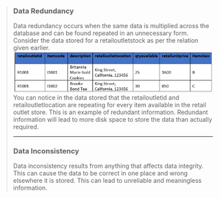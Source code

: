 >### __Data Redundancy__
> Data redundancy occurs when the same data is multiplied across the database and can be found repeated in an unnecessary form. Consider the data stored for a retailoutletstock as per the relation given earlier.
>![!](/assets/img/FCaseStudy.PNG)
>You can notice in the data stored that the retailoutletid and retailoutletlocation are repeating for every item available in the retail outlet store. This is an example of redundant information. Redundant information will lead to more disk space to store the data than actually required.
>___
> ### __Data Inconsistency__
>Data inconsistency results from anything that affects data integrity. This can cause the data to be correct in one place and wrong elsewhere it is stored. This can lead to unreliable and meaningless information.

